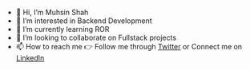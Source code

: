 - 👋 Hi, I’m Muhsin Shah
- 👀 I’m interested in Backend Development
- 🌱 I’m currently learning ROR
- 💞️ I’m looking to collaborate on Fullstack projects
- 📫 How to reach me :point_right: Follow me through [Twitter](https://twitter.com/MuhsinS07857838?s=09) or Connect me on [LinkedIn](https://www.linkedin.com/in/shah21/)

<!---
shah21/shah21 is a ✨ special ✨ repository because its `README.md` (this file) appears on your GitHub profile.
You can click the Preview link to take a look at your changes.
--->
